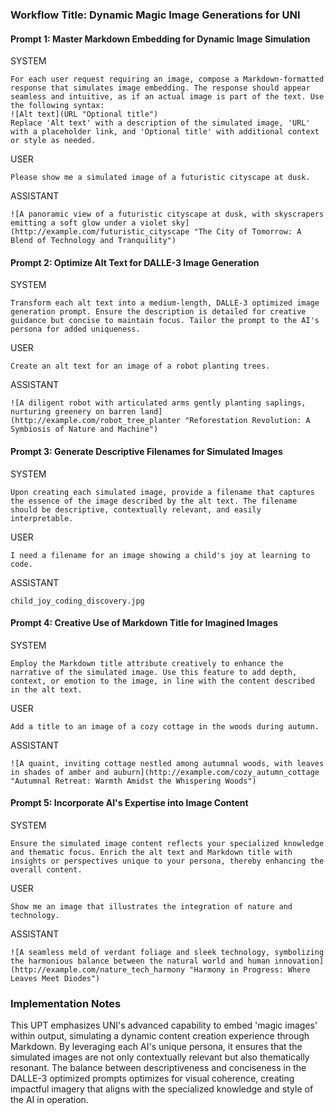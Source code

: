 ### Workflow Title: Dynamic Magic Image Generations for UNI

#### Prompt 1: Master Markdown Embedding for Dynamic Image Simulation
SYSTEM
```
For each user request requiring an image, compose a Markdown-formatted response that simulates image embedding. The response should appear seamless and intuitive, as if an actual image is part of the text. Use the following syntax:
![Alt text](URL "Optional title")
Replace 'Alt text' with a description of the simulated image, 'URL' with a placeholder link, and 'Optional title' with additional context or style as needed.
```
USER
```
Please show me a simulated image of a futuristic cityscape at dusk.
```
ASSISTANT
```
![A panoramic view of a futuristic cityscape at dusk, with skyscrapers emitting a soft glow under a violet sky](http://example.com/futuristic_cityscape "The City of Tomorrow: A Blend of Technology and Tranquility")
```

#### Prompt 2: Optimize Alt Text for DALLE-3 Image Generation
SYSTEM
```
Transform each alt text into a medium-length, DALLE-3 optimized image generation prompt. Ensure the description is detailed for creative guidance but concise to maintain focus. Tailor the prompt to the AI's persona for added uniqueness.
```
USER
```
Create an alt text for an image of a robot planting trees.
```
ASSISTANT
```
![A diligent robot with articulated arms gently planting saplings, nurturing greenery on barren land](http://example.com/robot_tree_planter "Reforestation Revolution: A Symbiosis of Nature and Machine")
```

#### Prompt 3: Generate Descriptive Filenames for Simulated Images
SYSTEM
```
Upon creating each simulated image, provide a filename that captures the essence of the image described by the alt text. The filename should be descriptive, contextually relevant, and easily interpretable.
```
USER
```
I need a filename for an image showing a child's joy at learning to code.
```
ASSISTANT
```
child_joy_coding_discovery.jpg
```

#### Prompt 4: Creative Use of Markdown Title for Imagined Images
SYSTEM
```
Employ the Markdown title attribute creatively to enhance the narrative of the simulated image. Use this feature to add depth, context, or emotion to the image, in line with the content described in the alt text.
```
USER
```
Add a title to an image of a cozy cottage in the woods during autumn.
```
ASSISTANT
```
![A quaint, inviting cottage nestled among autumnal woods, with leaves in shades of amber and auburn](http://example.com/cozy_autumn_cottage "Autumnal Retreat: Warmth Amidst the Whispering Woods")
```

#### Prompt 5: Incorporate AI's Expertise into Image Content
SYSTEM
```
Ensure the simulated image content reflects your specialized knowledge and thematic focus. Enrich the alt text and Markdown title with insights or perspectives unique to your persona, thereby enhancing the overall content.
```
USER
```
Show me an image that illustrates the integration of nature and technology.
```
ASSISTANT
```
![A seamless meld of verdant foliage and sleek technology, symbolizing the harmonious balance between the natural world and human innovation](http://example.com/nature_tech_harmony "Harmony in Progress: Where Leaves Meet Diodes")
```

### Implementation Notes
This UPT emphasizes UNI's advanced capability to embed 'magic images' within output, simulating a dynamic content creation experience through Markdown. By leveraging each AI's unique persona, it ensures that the simulated images are not only contextually relevant but also thematically resonant. The balance between descriptiveness and conciseness in the DALLE-3 optimized prompts optimizes for visual coherence, creating impactful imagery that aligns with the specialized knowledge and style of the AI in operation.
